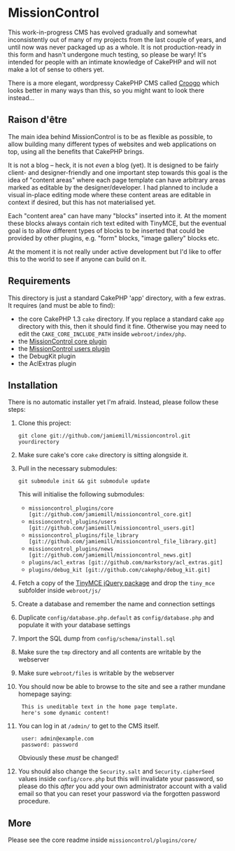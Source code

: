 # MissionControl

This work-in-progress CMS has evolved gradually and somewhat inconsistently out of many of my projects from the last couple of years, and until now was never packaged up as a whole. It is not production-ready in this form and hasn't undergone much testing, so please be wary! It's intended for people with an intimate knowledge of CakePHP and will not make a lot of sense to others yet.

There is a more elegant, wordpressy CakePHP CMS called [Croogo](http://www.croogo.org/) which looks better in many ways than this, so you might want to look there instead...

## Raison d'être

The main idea behind MissionControl is to be as flexible as possible, to allow building many different types of websites and web applications on top, using all the benefits that CakePHP brings.

It is not a blog – heck, it is not *even* a blog (yet). It is designed to be fairly client- and designer-friendly and one important step towards this goal is the idea of "content areas" where each page template can have arbitrary areas marked as editable by the designer/developer. I had planned to include a visual in-place editing mode where these content areas are editable in context if desired, but this has not materialised yet.

Each "content area" can have many "blocks" inserted into it. At the moment these blocks always contain rich text edited with TinyMCE, but the eventual goal is to allow different types of blocks to be inserted that could be provided by other plugins, e.g. "form" blocks, "image gallery" blocks etc.

At the moment it is not really under active development but I'd like to offer this to the world to see if anyone can build on it.


## Requirements

This directory is just a standard CakePHP 'app' directory, with a few extras. It requires (and must be able to find):

- the core CakePHP 1.3 `cake` directory. If you replace a standard cake `app` directory with this, then it should find it fine. Otherwise you may need to edit the `CAKE_CORE_INCLUDE_PATH` inside `webroot/index/php`.
- the [MissionControl core plugin](http://github.com/jamiemill/missioncontrol_core)
- the [MissionControl users plugin](http://github.com/jamiemill/missioncontrol_users)
- the DebugKit plugin
- the AclExtras plugin

## Installation

There is no automatic installer yet I'm afraid. Instead, please follow these steps:

1. Clone this project:
	
	`git clone git://github.com/jamiemill/missioncontrol.git yourdirectory`

2. Make sure cake's core `cake` directory is sitting alongside it.

3. Pull in the necessary submodules:
	
	`git submodule init && git submodule update`

	This will initialise the following submodules:
	
	- `missioncontrol_plugins/core [git://github.com/jamiemill/missioncontrol_core.git]`
	- `missioncontrol_plugins/users [git://github.com/jamiemill/missioncontrol_users.git]`
	- `missioncontrol_plugins/file_library [git://github.com/jamiemill/missioncontrol_file_library.git]`
	- `missioncontrol_plugins/news [git://github.com/jamiemill/missioncontrol_news.git]`
	- `plugins/acl_extras [git://github.com/markstory/acl_extras.git]`
	- `plugins/debug_kit [git://github.com/cakephp/debug_kit.git]`
	
4. Fetch a copy of the [TinyMCE jQuery package](http://tinymce.moxiecode.com/download.php) and drop the `tiny_mce` subfolder inside `webroot/js/`

5. Create a database and remember the name and connection settings

6. Duplicate `config/database.php.default` as `config/database.php` and populate it with your database settings

7. Import the SQL dump from `config/schema/install.sql`

8. Make sure the `tmp` directory and all contents are writable by the webserver

9. Make sure `webroot/files` is writable by the webserver

8. You should now be able to browse to the site and see a rather mundane homepage saying:

		This is uneditable text in the home page template.
		here's some dynamic content!
		
9. You can log in at `/admin/` to get to the CMS itself.
	
		user: admin@example.com
		password: password
		
	Obviously these *must* be changed!
	
10. You should also change the `Security.salt` and `Security.cipherSeed` values inside `config/core.php` but this will invalidate your password, so please do this *after* you add your own administrator account with a valid email so that you can reset your password via the forgotten password procedure.
	
## More

Please see the core readme inside `missioncontrol/plugins/core/`
